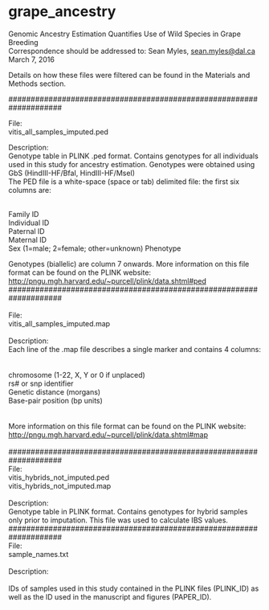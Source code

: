 # grape_ancestry

Genomic Ancestry Estimation Quantifies Use of Wild Species in Grape Breeding <br /> 
Correspondence should be addressed to: Sean Myles, sean.myles@dal.ca<br /> 
March 7, 2016<br /> 

Details on how these files were filtered can be found in the Materials and Methods section.<br /> 

####################################################################<br /> 

File:<br /> 
vitis_all_samples_imputed.ped<br /> 

Description:<br /> 
Genotype table in PLINK .ped format. Contains genotypes for all individuals used in this study for ancestry estimation. Genotypes were obtained using GbS (HindIII-HF/BfaI, HindIII-HF/MseI)
<br /> 
The PED file is a white-space (space or tab) delimited file: the first six columns are:<br /> <br /> 

Family ID<br /> 
Individual ID<br /> 
Paternal ID<br /> 
Maternal ID<br /> 
Sex (1=male; 2=female; other=unknown)
Phenotype

Genotypes (biallelic) are column 7 onwards. More information on this file format can be found on the PLINK website:<br />  http://pngu.mgh.harvard.edu/~purcell/plink/data.shtml#ped
<br /> 
####################################################################<br /> 
<br /> 
File:<br /> 
vitis_all_samples_imputed.map<br /> 
<br /> 
Description: <br /> 
Each line of the .map file describes a single marker and contains 4 columns:<br /> 
<br /> <br /> 
chromosome (1-22, X, Y or 0 if unplaced)<br /> 
rs# or snp identifier<br /> 
Genetic distance (morgans)<br /> 
Base-pair position (bp units)<br /> 
<br /> <br /> 
More information on this file format can be found on the PLINK website: http://pngu.mgh.harvard.edu/~purcell/plink/data.shtml#map<br /> 
<br /> 
####################################################################<br /> 
File:<br /> 
vitis_hybrids_not_imputed.ped<br /> 
vitis_hybrids_not_imputed.map<br /> 
<br /> 
Description:<br /> 
Genotype table in PLINK format. Contains genotypes for hybrid samples only prior to imputation. This file was used to calculate IBS values. <br /> 
####################################################################<br /> 
File:<br /> 
sample_names.txt<br /> 
<br /> 
Description:<br />  
IDs of samples used in this study contained in the PLINK files (PLINK_ID) as well as the  ID used in the manuscript and figures (PAPER_ID). <br /> 

